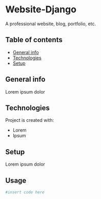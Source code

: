 # Website-Django
A professional website, blog, portfolio, etc.

## Table of contents
* [General info](#general-info)
* [Technologies](#technologies)
* [Setup](#setup)

## General info
Lorem ipsum dolor
	
## Technologies
Project is created with:
*  Lorem
*  Ipsum
	
## Setup
Lorem ipsum dolor

## Usage

```python
#insert code here
```